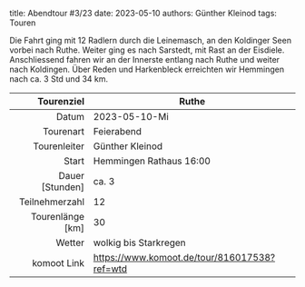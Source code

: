 title: Abendtour #3/23 
date: 2023-05-10 
authors: Günther Kleinod 
tags: Touren 

Die Fahrt ging mit 12 Radlern durch die Leinemasch, an den Koldinger Seen vorbei nach Ruthe. Weiter ging es nach Sarstedt, mit Rast an der Eisdiele. Anschliessend fahren wir an der Innerste entlang nach Ruthe und weiter nach Koldingen. Über Reden und Harkenbleck erreichten wir Hemmingen nach ca. 3 Std und 
34 km. 

Tourenziel       | Ruthe
---------------: | ----------------------- 
Datum            | 2023-05-10-Mi
Tourenart        | Feierabend
Tourenleiter     | Günther Kleinod
Start            | Hemmingen Rathaus 16:00
Dauer [Stunden]  | ca. 3 
Teilnehmerzahl   | 12
Tourenlänge [km] | 30
Wetter           | wolkig bis Starkregen
komoot Link      | <https://www.komoot.de/tour/816017538?ref=wtd>
